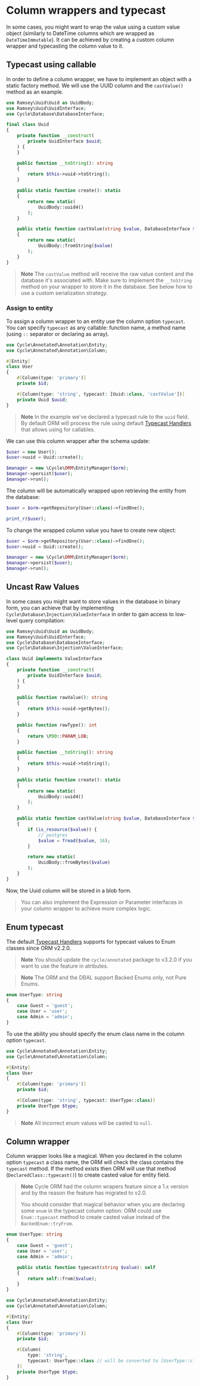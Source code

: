 # Column wrappers and typecast

In some cases, you might want to wrap the value using a custom value object (similarly to DateTime columns which are
wrapped as `DateTimeImmutable`). It can be achieved by creating a custom column wrapper and typecasting the column value
to it.

## Typecast using callable

In order to define a column wrapper, we have to implement an object with a static factory method. 
We will use the UUID column and the `castValue()` method as an example.

```php
use Ramsey\Uuid\Uuid as UuidBody;
use Ramsey\Uuid\UuidInterface;
use Cycle\Database\DatabaseInterface;

final class Uuid
{
    private function __construct(
        private UuidInterface $uuid;
    ) {
    }

    public function __toString(): string
    {
        return $this->uuid->toString();
    }

    public static function create(): static
    {
        return new static(
            UuidBody::uuid4()
        );
    }

    public static function castValue(string $value, DatabaseInterface $db): static
    {
        return new static(
            UuidBody::fromString($value)
        );
    }
}
```

> **Note**
> The `castValue` method will receive the raw value content and the database it's associated with.
> Make sure to implement the `__toString` method on your wrapper to store it in the database.
> See below how to use a custom serialization strategy.

### Assign to entity

To assign a column wrapper to an entity use the column option `typecast`. You can specify `typecast` as any callable:
function name, a method name (using `::` separator or declaring as array).

```php
use Cycle\Annotated\Annotation\Entity;
use Cycle\Annotated\Annotation\Column;

#[Entity]
class User
{
    #[Column(type: 'primary')]
    private $id;

    #[Column(type: 'string', typecast: [Uuid::class, 'castValue'])]
    private Uuid $uuid;
}
```

> **Note**
> In the example we've declared a typecast rule to the `uuid` field. By default ORM will process the rule using default
> [Typecast Handlers](./typecasting.md) that allows using for callables.

We can use this column wrapper after the schema update:

```php
$user = new User();
$user->uuid = Uuid::create();

$manager = new \Cycle\ORM\EntityManager($orm);
$manager->persist($user);
$manager->run();
```

The column will be automatically wrapped upon retrieving the entity from the database:

```php
$user = $orm->getRepository(User::class)->findOne();

print_r($user);
```

To change the wrapped column value you have to create new object:

```php
$user = $orm->getRepository(User::class)->findOne();
$user->uuid = Uuid::create();

$manager = new \Cycle\ORM\EntityManager($orm);
$manager->persist($user);
$manager->run();
```

## Uncast Raw Values

In some cases you might want to store values in the database in binary form, you can achieve that by
implementing `Cycle\Database\Injection\ValueInterface` in order to gain access to low-level query compilation:

```php
use Ramsey\Uuid\Uuid as UuidBody;
use Ramsey\Uuid\UuidInterface;
use Cycle\Database\DatabaseInterface;
use Cycle\Database\Injection\ValueInterface;

class Uuid implements ValueInterface
{
    private function __construct(
        private UuidInterface $uuid;
    ) {
    }
    
    public function rawValue(): string
    {
        return $this->uuid->getBytes();
    }

    public function rawType(): int
    {
        return \PDO::PARAM_LOB;
    }

    public function __toString(): string
    {
        return $this->uuid->toString();
    }

    public static function create(): static
    {
        return new static(
            UuidBody::uuid4()
        );
    }

    public static function castValue(string $value, DatabaseInterface $db): static
    {
        if (is_resource($value)) {
            // postgres
            $value = fread($value, 16);
        }

        return new static(
            UuidBody::fromBytes($value)
        );
    }
}
```

Now, the Uuid column will be stored in a blob form.

> You can also implement the Expression or Parameter interfaces in your column wrapper to achieve more complex logic.

## Enum typecast

The default [Typecast Handlers](./typecasting.md) supports for typecast values to Enum classes since ORM v2.2.0.

> **Note**
> You should update the `cycle/annotated` package to v3.2.0 if you want to use the feature in atributes.

> **Note**
> The ORM and the DBAL support Backed Enums only, not Pure Enums.

```php
enum UserType: string
{
    case Guest = 'guest';
    case User = 'user';
    case Admin = 'admin';
}
```

To use the ability you should specify the enum class name in the column option `typecast`.

```php
use Cycle\Annotated\Annotation\Entity;
use Cycle\Annotated\Annotation\Column;

#[Entity]
class User
{
    #[Column(type: 'primary')]
    private $id;

    #[Column(type: 'string', typecast: UserType::class)]
    private UserType $type;
}
```

> **Note**
> All incorrect enum values will be casted to `null`. 

## Column wrapper

Column wrapper looks like a magical. When you declared in the column option `typecast` a class name, the ORM
will check the class contains the `typecast` method. If the method exists then ORM will use that method 
(`DeclaredClass::typecast()`) to create casted value for entity field.

> **Note**
> Cycle ORM had the column wrapers feature since a 1.x version and by the reason the feature has migrated to v2.0.
>
> You should consider that magical behavior when you are declaring some `enum` in the typecast column option:
> ORM could use `Enum::typecast` method to create casted value instead of the `BackedEnum::tryFrom`.

```php
enum UserType: string
{
    case Guest = 'guest';
    case User = 'user';
    case Admin = 'admin';

    public static function typecast(string $value): self
    {
        return self::from($value);
    }
}
```

```php
use Cycle\Annotated\Annotation\Entity;
use Cycle\Annotated\Annotation\Column;

#[Entity]
class User
{
    #[Column(type: 'primary')]
    private $id;

    #[Column(
        type: 'string',
        typecast: UserType::class // will be converted to [UserType::class, 'typecast']
    )]
    private UserType $type;
}
```
